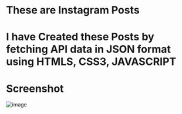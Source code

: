 # These are Instagram Posts

# I have Created these Posts by fetching API data in JSON format using HTMLS, CSS3, JAVASCRIPT

# Screenshot

![image](https://github.com/SAKsham332211/instagram-posts/assets/140523184/aaaba6e7-c620-470f-8612-85578ebd772c)
